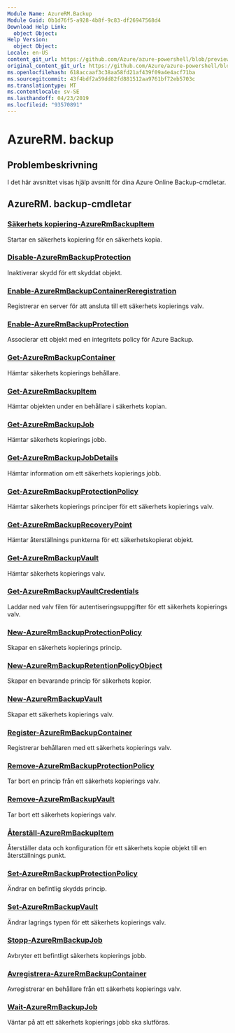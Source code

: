 ```yaml
---
Module Name: AzureRM.Backup
Module Guid: 0b1d76f5-a928-4b8f-9c83-df26947568d4
Download Help Link:
  object Object: 
Help Version:
  object Object: 
Locale: en-US
content_git_url: https://github.com/Azure/azure-powershell/blob/preview/src/ResourceManager/AzureBackup/Commands.AzureBackup/help/AzureRM.Backup.md
original_content_git_url: https://github.com/Azure/azure-powershell/blob/preview/src/ResourceManager/AzureBackup/Commands.AzureBackup/help/AzureRM.Backup.md
ms.openlocfilehash: 618accaaf3c38aa58fd21af439f09a4e4acf71ba
ms.sourcegitcommit: 43f4bdf2a59dd82fd881512aa9761bf72eb5703c
ms.translationtype: MT
ms.contentlocale: sv-SE
ms.lasthandoff: 04/23/2019
ms.locfileid: "93570891"
---
```

# AzureRM. backup
## Problembeskrivning
I det här avsnittet visas hjälp avsnitt för dina Azure Online Backup-cmdletar.

## AzureRM. backup-cmdletar
### [Säkerhets kopiering-AzureRmBackupItem](Backup-AzureRmBackupItem.md)
Startar en säkerhets kopiering för en säkerhets kopia.

### [Disable-AzureRmBackupProtection](Disable-AzureRmBackupProtection.md)
Inaktiverar skydd för ett skyddat objekt.

### [Enable-AzureRmBackupContainerReregistration](Enable-AzureRmBackupContainerReregistration.md)
Registrerar en server för att ansluta till ett säkerhets kopierings valv.

### [Enable-AzureRmBackupProtection](Enable-AzureRmBackupProtection.md)
Associerar ett objekt med en integritets policy för Azure Backup.

### [Get-AzureRmBackupContainer](Get-AzureRmBackupContainer.md)
Hämtar säkerhets kopierings behållare.

### [Get-AzureRmBackupItem](Get-AzureRmBackupItem.md)
Hämtar objekten under en behållare i säkerhets kopian.

### [Get-AzureRmBackupJob](Get-AzureRmBackupJob.md)
Hämtar säkerhets kopierings jobb.

### [Get-AzureRmBackupJobDetails](Get-AzureRmBackupJobDetails.md)
Hämtar information om ett säkerhets kopierings jobb.

### [Get-AzureRmBackupProtectionPolicy](Get-AzureRmBackupProtectionPolicy.md)
Hämtar säkerhets kopierings principer för ett säkerhets kopierings valv.

### [Get-AzureRmBackupRecoveryPoint](Get-AzureRmBackupRecoveryPoint.md)
Hämtar återställnings punkterna för ett säkerhetskopierat objekt.

### [Get-AzureRmBackupVault](Get-AzureRmBackupVault.md)
Hämtar säkerhets kopierings valv.

### [Get-AzureRmBackupVaultCredentials](Get-AzureRmBackupVaultCredentials.md)
Laddar ned valv filen för autentiseringsuppgifter för ett säkerhets kopierings valv.

### [New-AzureRmBackupProtectionPolicy](New-AzureRmBackupProtectionPolicy.md)
Skapar en säkerhets kopierings princip.

### [New-AzureRmBackupRetentionPolicyObject](New-AzureRmBackupRetentionPolicyObject.md)
Skapar en bevarande princip för säkerhets kopior.

### [New-AzureRmBackupVault](New-AzureRmBackupVault.md)
Skapar ett säkerhets kopierings valv.

### [Register-AzureRmBackupContainer](Register-AzureRmBackupContainer.md)
Registrerar behållaren med ett säkerhets kopierings valv.

### [Remove-AzureRmBackupProtectionPolicy](Remove-AzureRmBackupProtectionPolicy.md)
Tar bort en princip från ett säkerhets kopierings valv.

### [Remove-AzureRmBackupVault](Remove-AzureRmBackupVault.md)
Tar bort ett säkerhets kopierings valv.

### [Återställ-AzureRmBackupItem](Restore-AzureRmBackupItem.md)
Återställer data och konfiguration för ett säkerhets kopie objekt till en återställnings punkt.

### [Set-AzureRmBackupProtectionPolicy](Set-AzureRmBackupProtectionPolicy.md)
Ändrar en befintlig skydds princip.

### [Set-AzureRmBackupVault](Set-AzureRmBackupVault.md)
Ändrar lagrings typen för ett säkerhets kopierings valv.

### [Stopp-AzureRmBackupJob](Stop-AzureRmBackupJob.md)
Avbryter ett befintligt säkerhets kopierings jobb.

### [Avregistrera-AzureRmBackupContainer](Unregister-AzureRmBackupContainer.md)
Avregistrerar en behållare från ett säkerhets kopierings valv.

### [Wait-AzureRmBackupJob](Wait-AzureRmBackupJob.md)
Väntar på att ett säkerhets kopierings jobb ska slutföras.

